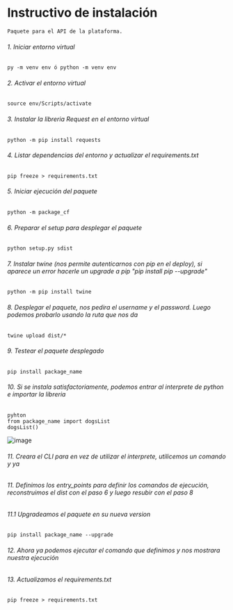 # Instructivo de instalación
    Paquete para el API de la plataforma.

###### 1. Iniciar entorno virtual
`py -m venv env ó python -m venv env`

###### 2. Activar el entorno virtual 
`source env/Scripts/activate`

###### 3. Instalar la libreria Request en el entorno virtual
`python -m pip install requests`

###### 4. Listar dependencias del entorno y actualizar el requirements.txt
`pip freeze > requirements.txt`

###### 5. Iniciar ejecución del paquete
`python -m package_cf`

###### 6. Preparar el setup para desplegar el paquete
`python setup.py sdist`

###### 7. Instalar twine (nos permite autenticarnos con pip en el deploy), si aparece un error hacerle un upgrade a pip "pip install pip --upgrade"
`python -m pip install twine`

###### 8. Desplegar el paquete, nos pedira el username y el password. Luego podemos probarlo usando la ruta que nos da
`twine upload dist/*`

###### 9. Testear el paquete desplegado
`pip install package_name`

###### 10. Si se instala satisfactoriamente, podemos entrar al interprete de python e importar la libreria
```
pyhton
from package_name import dogsList
dogsList()
```

![image](https://user-images.githubusercontent.com/23372415/171760844-754c23b8-484f-460b-95b6-fa62b1eb349b.png)

###### 11. Creara el CLI para en vez de utilizar el interprete, utilicemos un comando y ya
###### 11. Definimos los entry_points para definir los comandos de ejecución, reconstruimos el dist con el paso 6 y luego resubir con el paso 8
###### 11.1 Upgradeamos el paquete en su nueva version
`pip install package_name --upgrade`

###### 12. Ahora ya podemos ejecutar el comando que definimos y nos mostrara nuestra ejecución

###### 13. Actualizamos el requirements.txt
`pip freeze > requirements.txt`